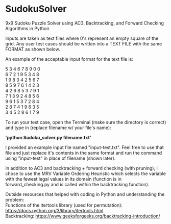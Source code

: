 # SudokuSolver
9x9 Sudoku Puzzle Solver using AC3, Backtracking, and Forward Checking Algorithms in Python

Inputs are taken as text files where 0's represent an empty square of the grid. Any user test cases should be written
into a TEXT FILE with the same FORMAT as shown below.

An example of the acceptable input format for the text file is:

5 3 4 6 7 8 9 0 0  
6 7 2 1 9 5 3 4 8  
1 9 8 3 4 2 5 6 7  
8 5 9 7 6 1 4 2 3  
4 2 6 8 5 3 7 9 1  
7 1 3 9 2 4 8 5 6  
9 6 1 5 3 7 2 8 4  
2 8 7 4 1 9 6 3 5  
3 4 5 2 8 6 1 7 9  

To run your test case, open the Terminal (make sure the directory is correct) and type in (replace filename w/ your
file's name):

**'python Sudoku_solver.py filename.txt'**

I provided an example input file named "input-test.txt". Feel free to use that file and just replace it's contents 
in the same format and run the command using "input-test" in place of filename (shown later).

In addition to AC3 and backtracking + forward checking (with pruning), I chose to use the MRV Variable Ordering
Heuristic which selects the variable with the fewest legal values in its domain (function is in forward_checking.py and
is called within the backtracking function).

Outside resources that helped with coding in Python and understanding the problem:  
Functions of the itertools library (used for permutation): https://docs.python.org/3/library/itertools.html  
Backtracking: https://www.geeksforgeeks.org/backtracking-introduction/  
